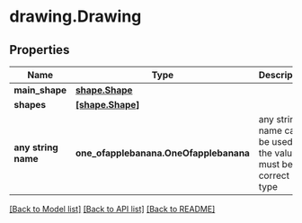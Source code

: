 # drawing.Drawing

## Properties
Name | Type | Description | Notes
------------ | ------------- | ------------- | -------------
**main_shape** | [**shape.Shape**](Shape.md) |  | [optional] 
**shapes** | [**[shape.Shape]**](Shape.md) |  | [optional] 
**any string name** | **one_ofapplebanana.OneOfapplebanana** | any string name can be used but the value must be the correct type | [optional]

[[Back to Model list]](../README.md#documentation-for-models) [[Back to API list]](../README.md#documentation-for-api-endpoints) [[Back to README]](../README.md)


